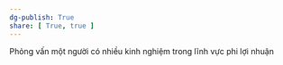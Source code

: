 ```yaml
---
dg-publish: True
share: [ True, true ]
---
```

Phỏng vấn một người có nhiều kinh nghiệm trong lĩnh vực phi lợi nhuận